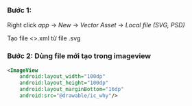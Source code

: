 ### Bước 1: 

Right click *app* -> *New* -> *Vector Asset* -> *Local file (SVG, PSD)*

Tạo file <<vector>>.xml từ file .svg

### Bước 2: Dùng file mới tạo trong imageview

```xml
<ImageView
    android:layout_width="100dp"
    android:layout_height="100dp"
    android:layout_marginBottom="16dp"
    android:src="@drawable/ic_why"/>
```